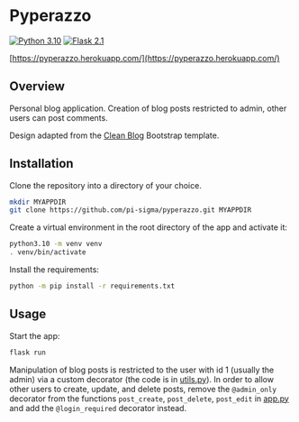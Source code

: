 # Pyperazzo

[![Python 3.10](https://img.shields.io/badge/python-3.10-blue)](https://www.python.org/downloads/release/python-3100/)
[![Flask 2.1](https://img.shields.io/badge/flask-2.1-blue)](https://flask.palletsprojects.com/en/2.1.x/)

[https://pyperazzo.herokuapp.com/](https://pyperazzo.herokuapp.com/)

## Overview
Personal blog application.
Creation of blog posts restricted to admin, other users can post comments.

Design adapted from the [Clean Blog](https://startbootstrap.com/theme/clean-blog) Bootstrap template.

## Installation
Clone the repository into a directory of your choice.
```sh
mkdir MYAPPDIR
git clone https://github.com/pi-sigma/pyperazzo.git MYAPPDIR
```

Create a virtual environment in the root directory of the app and activate it:
```sh
python3.10 -m venv venv
. venv/bin/activate
```

Install the requirements:
```sh
python -m pip install -r requirements.txt
```

## Usage
Start the app:
```sh
flask run
```

Manipulation of blog posts is restricted to the user with id 1 (usually the admin) via a custom decorator (the code is in [utils.py](https://github.com/pi-sigma/pyperazzo/blob/main/utils.py)).
In order to allow other users to create, update, and delete posts, remove the `@admin_only` decorator from the functions `post_create`, `post_delete`, `post_edit` in [app.py](https://github.com/pi-sigma/pyperazzo/blob/main/app.py) and add the `@login_required` decorator instead.
